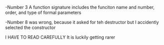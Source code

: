 -Number 3
A function signature includes the funciton name and number,
order, and type of formal parameters


-Number 8 was wrong, because it asked for teh destructor
but I accidently selected the constructor

I HAVE TO READ CAREFULLY
It is luckily getting rarer